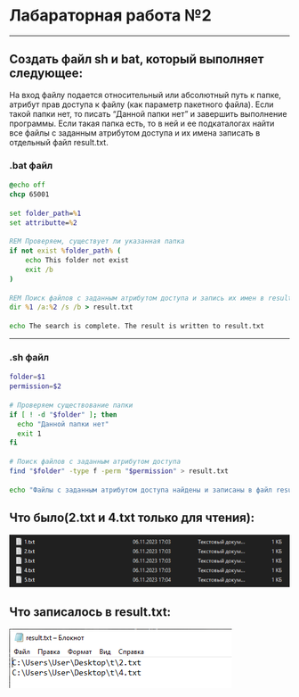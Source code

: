 # Лабараторная работа №2
---
## Создать файл sh и bat, который выполняет следующее:
На вход файлу подается относительный или абсолютный путь к папке, атрибут прав доступа к файлу (как параметр пакетного файла). Если такой папки нет, то писать “Данной папки нет” и завершить выполнение программы. Если такая папка есть, то в ней и ее подкаталогах найти все файлы с заданным атрибутом доступа и их имена записать в отдельный файл result.txt.

### .bat файл
```bat
@echo off
chcp 65001

set folder_path=%1
set attributte=%2

REM Проверяем, существует ли указанная папка
if not exist %folder_path% (
    echo This folder not exist
    exit /b
)

REM Поиск файлов с заданным атрибутом доступа и запись их имен в result.txt
dir %1 /a:%2 /s /b > result.txt 

echo The search is complete. The result is written to result.txt
```

---
### .sh файл

```sh
folder=$1
permission=$2

# Проверяем существование папки
if [ ! -d "$folder" ]; then
  echo "Данной папки нет"
  exit 1
fi

# Поиск файлов с заданным атрибутом доступа
find "$folder" -type f -perm "$permission" > result.txt

echo "Файлы с заданным атрибутом доступа найдены и записаны в файл result.txt"
```
## Что было(2.txt и 4.txt только для чтения):

![IMG_1](img_1.png)

## Что записалось в result.txt:

![IMG_2](img_2.png)

        
